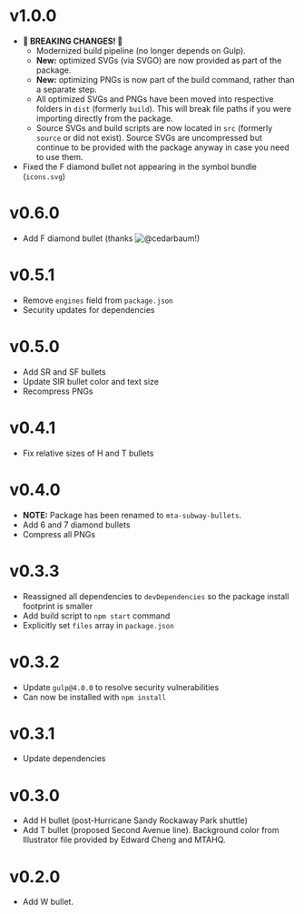 # v1.0.0

- **🚨 BREAKING CHANGES! 🚨**
  - Modernized build pipeline (no longer depends on Gulp).
  - **New:** optimized SVGs (via SVGO) are now provided as part of the package.
  - **New:** optimizing PNGs is now part of the build command, rather than a separate step.
  - All optimized SVGs and PNGs have been moved into respective folders in `dist` (formerly `build`). This will break file paths if you were importing directly from the package.
  - Source SVGs and build scripts are now located in `src` (formerly `source` or did not exist). Source SVGs are uncompressed but continue to be provided with the package anyway in case you need to use them.
- Fixed the F diamond bullet not appearing in the symbol bundle (`icons.svg`)

# v0.6.0

- Add F diamond bullet (thanks ![@cedarbaum](https://github.com/louh/mta-subway-bullets/pull/21)!)

# v0.5.1

- Remove `engines` field from `package.json`
- Security updates for dependencies

# v0.5.0

- Add SR and SF bullets
- Update SIR bullet color and text size
- Recompress PNGs

# v0.4.1

- Fix relative sizes of H and T bullets

# v0.4.0

- **NOTE:** Package has been renamed to `mta-subway-bullets`.
- Add 6 and 7 diamond bullets
- Compress all PNGs

# v0.3.3

- Reassigned all dependencies to `devDependencies` so the package install footprint is smaller
- Add build script to `npm start` command
- Explicitly set `files` array in `package.json`

# v0.3.2

- Update `gulp@4.0.0` to resolve security vulnerabilities
- Can now be installed with `npm install`

# v0.3.1

- Update dependencies

# v0.3.0

- Add H bullet (post-Hurricane Sandy Rockaway Park shuttle)
- Add T bullet (proposed Second Avenue line). Background color from Illustrator file provided by Edward Cheng and MTAHQ.

# v0.2.0

- Add W bullet.
